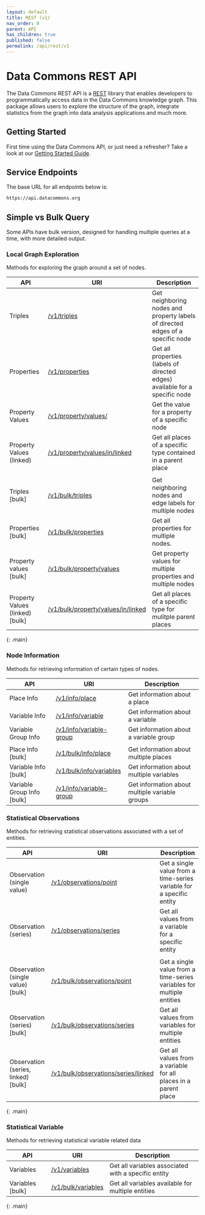 ```yaml
---
layout: default
title: REST (v1)
nav_order: 0
parent: API
has_children: true
published: false
permalink: /api/rest/v1
---
```


# Data Commons REST API

The Data Commons REST API is a
[REST](https://en.wikipedia.org/wiki/Representational_state_transfer) library
that enables developers to programmatically access data in the Data Commons
knowledge graph. This package allows users to explore the structure of the
graph, integrate statistics from the graph into data analysis applications and
much more.

## Getting Started

First time using the Data Commons API, or just need a refresher? Take a look at
our [Getting Started Guide](/api/rest/v1/getting_started).

## Service Endpoints

The base URL for all endpoints below is:

```bash
https://api.datacommons.org
```

## Simple vs Bulk Query

Some APIs have bulk version, designed for handling multiple queries at a time,
with more detailed output.

### Local Graph Exploration

Methods for exploring the graph around a set of nodes.

| API                             | URI                                                                               | Description                                                                    |
| ------------------------------- | --------------------------------------------------------------------------------- | ------------------------------------------------------------------------------ |
| Triples                         | [/v1/triples](/api/rest/v1/triples)                                               | Get neighboring nodes and property labels of directed edges of a specific node |
| Properties                      | [/v1/properties](/api/rest/v1/properties)                                         | Get all properties (labels of directed edges) available for a specific node    |
| Property Values                 | [/v1/property/values/](/api/rest/v1/property/values)                              | Get the value for a property of a specific node                                |
| Property Values (linked)        | [/v1/property/values/in/linked](/api/rest/v1/property/values/in/linked)           | Get all places of a specific type contained in a parent place                  |
|                                 |                                                                                   |                                                                                |
| Triples [bulk]                  | [/v1/bulk/triples](/api/rest/v1/bulk/triples)                                     | Get neighboring nodes and edge labels for multiple nodes                       |
| Properties [bulk]               | [/v1/bulk/properties](/api/rest/v1/bulk/properties)                               | Get all properties for multiple nodes.                                         |
| Property values [bulk]          | [/v1/bulk/property/values](/api/rest/v1/bulk/property/values)                     | Get property values for multiple properties and multiple nodes                 |
| Property Values (linked) [bulk] | [/v1/bulk/property/values/in/linked](/api/rest/v1/bulk/property/values/in/linked) | Get all places of a specific type for mulitple parent places                   |
{: .main}

### Node Information

Methods for retrieving information of certain types of nodes.

| API                        | URI                                                         | Description                                    |
| -------------------------- | ----------------------------------------------------------- | ---------------------------------------------- |
| Place Info                 | [/v1/info/place](/api/rest/v1/info/place)                   | Get information about a place                  |
| Variable Info              | [/v1/info/variable](/api/rest/v1/info/variable)             | Get information about a variable               |
| Variable Group Info        | [/v1/info/variable-group](/api/rest/v1/info/variable-group) | Get information about a variable group         |
|                            |                                                             |                                                |
| Place Info [bulk]          | [/v1/bulk/info/place](/api/rest/v1/bulk/info/place)         | Get information about multiple places          |
| Variable Info [bulk]       | [/v1/bulk/info/variables](/api/rest/v1/bulk/info/variables) | Get information about multiple variables       |
| Variable Group Info [bulk] | [/v1/info/variable-group](/api/rest/v1/info/variable-group) | Get information about multiple variable groups |

### Statistical Observations

Methods for retrieving statistical observations associated with a set of entities.

| API                                 | URI                                                                                 | Description                                                           |
| ----------------------------------- | ----------------------------------------------------------------------------------- | --------------------------------------------------------------------- |
| Observation (single value)          | [/v1/observations/point](/api/rest/v1/observations/point)                           | Get a single value from a time-series variable for a specific entity  |
| Observation (series)                | [/v1/observations/series](/api/rest/v1/observations/series)                         | Get all values from a variable for a specific entity                  |
|                                     |                                                                                     |                                                                       |
| Observation (single value) [bulk]   | [/v1/bulk/observations/point](/api/rest/v1/bulk/observations/point)                 | Get a single value from a time-series variables for multiple entities |
| Observation (series) [bulk]         | [/v1/bulk/observations/series](/api/rest/v1/bulk/observations/series)               | Get all values from variables for multiple entities                   |
| Observation (series, linked) [bulk] | [/v1/bulk/observations/series/linked](/api/rest/v1/bulk/observations/series/linked) | Get all values from a variable for all places in a parent place       |
{: .main}

### Statistical Variable

Methods for retrieving statistical variable related data

| API              | URI                                               | Description                                         |
| ---------------- | ------------------------------------------------- | --------------------------------------------------- |
| Variables        | [/v1/variables](/api/rest/v1/variables)           | Get all variables associated with a specific entity |
| Variables [bulk] | [/v1/bulk/variables](/api/rest/v1/bulk/variables) | Get all variables available for multiple entities   |
{: .main}
